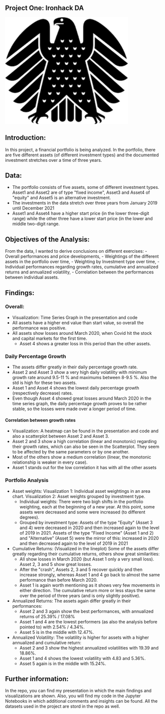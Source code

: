 ## Project One: Ironhack DA

<img width="400" alt="image" src="https://github.com/Paula0923/project-1/blob/main/picture_adler-project1.png">

## Introduction:

In this project, a financial portfolio is being analyzed. In the portfolio, there are five different assets (of different investment types) and the documented investment stretches over a time of three years.

## Data:

- The portfolio consists of five assets, some of different investment types. Asset1 and Asset2 are of type "fixed income", Asset3 and Asset4 of "equity" and Asset5 is an alternative investment.
- The investments in the data stretch over three years from January 2019 until December 2021
- Asset1 and Asset4 have a higher start price (in the lower three-digit range) while the other three have a lower start price (in the lower and middle two-digit range.

## Objectives of the Analysis:

From the data, I wanted to derive conclusions on different exercises:
    - Overall performances and price developments,
    - Weightings of the different assets in the portfolio over time,
    - Weighting by Investment type over time,
    - Individual performances regarding growth rates, cumulative and annualized returns and annualized volatility,
    - Correlation between the performances between individual assets.

## Findings:

### Overall:
- Visualization: Time Series Graph in the presentation and code
- All assets have a higher end value than start value, so overall the performance was positive.
- All assets show losses around March 2020, when Covid hit the stock and capital markets for the first time.
    - Asset 4 shows a greater loss in this period than the other assets.
### Daily Percentage Growth
- The assets differ greatly in their daily percentage growth rate.
- Asset 2 and Asset 3 show a very high daily volatility with minimum growth rate around 9.5-11 % and maximums between 8-9.5 %. Also the std is high for these two assets.
- Asset 1 and Asset 4 shows the lowest daily percentage growth (respectively decrease) rates.
- Even though Asset 4 showed great losses around March 2020 in the time series graph, the daily percentage growth proves to be rather stable, so the losses were made over a longer period of time.
#### Correlation between growth rates
- Visualization: A heatmap can be found in the presentation and code and also a scatterplot between Asset 2 and Asset 3.
- Asset 2 and 3 show a high correlation (linear and monotonic) regarding their growth rates, which can also be seen in the Scatterplot. They seem to be affected by the same parameters or by one another.
- Most of the others show a medium correlation (linear, the monotonic relationship is weaker in every case).
- Asset 1 stands out for the low correlation it has with all the other assets
### Portfolio Analysis
- Asset weights: Visualization 1: Individual asset weightings in an area chart. Visualization 2: Asset weights grouped by investment type. 
    - Individual weights: There were two bigh shifts in the portfolio weighting, each at the beginning of a new year. At this point, some assets were decreased and some were increased (to different degrees).
    - Grouped by investment type: Assets of the type "Equity" (Asset 3 and 4) were decreased in 2020 and then increased again to the level of 2019 in 2021. Assets of the type "Fixed Income" (Asset 1 and 2) and "Alternative" (Asset 5) were the mirror of this: increased in 2020 and then decreased again to the level of 2019 in 2021
- Cumulative Returns: (Visualized in the lineplot) Some of the assets differ greatly regarding their cumulative returns, others show great similarities:
    - All show losses in March 2020 (but Asset 1 only a very small loss). Asset 2, 3 and 5 show great losses.
    - After the "crash", Assets 2, 3 and 5 recover quickly and then increase strongly, whereas Asset 1 and 4 go back to almost the same performance than before March 2020.
    - Asset 1 is again worth mentioning as it shows very few movements in either direction. The cumulative return more or less stays the same over the period of three years (and is only slightly positive).
- Annualized Returns: The assets again differ greatly in their performances:
    - Asset 2 and 3 again show the best performances, with annualized returns of 25.39% / 17.08%
    - Asset 1 and 4 are the lowest performers (as also the analysis before pointed to) with 2.54% / 4.34%.
    - Asset 5 is in the middle with 12.47%.
- Annualized Volatility: The volatility is higher for assets with a higher annualized and cumulative return:
    - Asset 2 and 3 show the highest annualized volatilities with 19.39 and 18.86%.
    - Asset 1 and 4 shows the lowest volatility with 4.83 and 5.36%.
    - Asset 5 again is in the middle with 15.24%.

## Further information:

In the repo, you can find my presentation in which the main findings and visualizations are shown. Also, you will find my code in the Jupyter Notebooks in which additional comments and insights can be found. All the datasets used in the project are stord in the repo as well.

